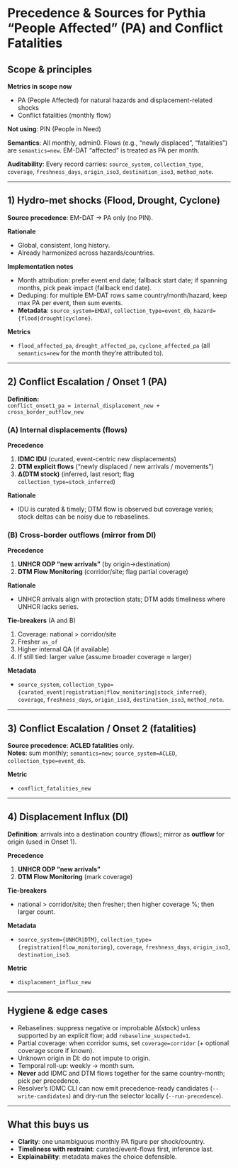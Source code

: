 # Precedence & Sources for Pythia “People Affected” (PA) and Conflict Fatalities

## Scope & principles
**Metrics in scope now**
- PA (People Affected) for natural hazards and displacement-related shocks
- Conflict fatalities (monthly flow)

**Not using**: PIN (People in Need)

**Semantics**: All monthly, admin0. Flows (e.g., “newly displaced”, “fatalities”) are `semantics=new`. EM-DAT “affected” is treated as PA per month.

**Auditability**: Every record carries: `source_system`, `collection_type`, `coverage`, `freshness_days`, `origin_iso3`, `destination_iso3`, `method_note`.

---

## 1) Hydro-met shocks (Flood, Drought, Cyclone)
**Source precedence**: EM-DAT → PA only (no PIN).

**Rationale**
- Global, consistent, long history.
- Already harmonized across hazards/countries.

**Implementation notes**
- Month attribution: prefer event end date; fallback start date; if spanning months, pick peak impact (fallback end date).
- Deduping: for multiple EM-DAT rows same country/month/hazard, keep max PA per event, then sum events.
- **Metadata**: `source_system=EMDAT`, `collection_type=event_db`, `hazard={flood|drought|cyclone}`.

**Metrics**
- `flood_affected_pa`, `drought_affected_pa`, `cyclone_affected_pa` (all `semantics=new` for the month they’re attributed to).

---

## 2) Conflict Escalation / Onset 1 (PA)
**Definition:**  
`conflict_onset1_pa = internal_displacement_new + cross_border_outflow_new`

### (A) Internal displacements (flows)
**Precedence**
1. **IDMC IDU** (curated, event-centric new displacements)
2. **DTM explicit flows** (“newly displaced / new arrivals / movements”)
3. **Δ(DTM stock)** (inferred, last resort; flag `collection_type=stock_inferred`)

**Rationale**
- IDU is curated & timely; DTM flow is observed but coverage varies; stock deltas can be noisy due to rebaselines.

### (B) Cross-border outflows (mirror from DI)
**Precedence**
1. **UNHCR ODP “new arrivals”** (by origin→destination)
2. **DTM Flow Monitoring** (corridor/site; flag partial coverage)

**Rationale**
- UNHCR arrivals align with protection stats; DTM adds timeliness where UNHCR lacks series.

**Tie-breakers** (A and B)
1. Coverage: national > corridor/site
2. Fresher `as_of`
3. Higher internal QA (if available)
4. If still tied: larger value (assume broader coverage ≈ larger)

**Metadata**
- `source_system`, `collection_type={curated_event|registration|flow_monitoring|stock_inferred}`, `coverage`, `freshness_days`, `origin_iso3`, `destination_iso3`, `method_note`.

---

## 3) Conflict Escalation / Onset 2 (fatalities)
**Source precedence**: **ACLED fatalities** only.  
**Notes**: sum monthly; `semantics=new`; `source_system=ACLED`, `collection_type=event_db`.

**Metric**
- `conflict_fatalities_new`

---

## 4) Displacement Influx (DI)
**Definition**: arrivals into a destination country (flows); mirror as **outflow** for origin (used in Onset 1).

**Precedence**
1. **UNHCR ODP “new arrivals”**
2. **DTM Flow Monitoring** (mark coverage)

**Tie-breakers**
- national > corridor/site; then fresher; then higher coverage %; then larger count.

**Metadata**
- `source_system={UNHCR|DTM}`, `collection_type={registration|flow_monitoring}`, `coverage`, `freshness_days`, `origin_iso3`, `destination_iso3`.

**Metric**
- `displacement_influx_new`

---

## Hygiene & edge cases
- Rebaselines: suppress negative or improbable Δ(stock) unless supported by an explicit flow; add `rebaseline_suspected=1`.
- Partial coverage: when corridor sums, set `coverage=corridor` (+ optional coverage score if known).
- Unknown origin in DI: do not impute to origin.
- Temporal roll-up: weekly → month sum.
- **Never** add IDMC and DTM flows together for the same country-month; pick per precedence.
- Resolver’s IDMC CLI can now emit precedence-ready candidates (`--write-candidates`)
  and dry-run the selector locally (`--run-precedence`).

---

## What this buys us
- **Clarity**: one unambiguous monthly PA figure per shock/country.
- **Timeliness with restraint**: curated/event-flows first, inference last.
- **Explainability**: metadata makes the choice defensible.
